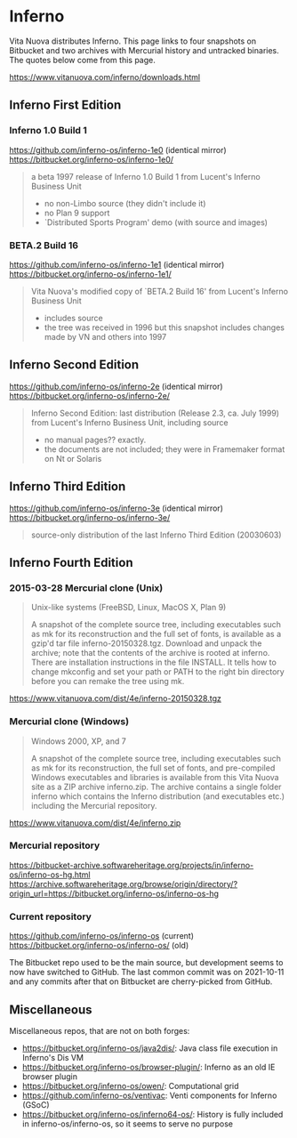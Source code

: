 # Inferno

Vita Nuova distributes Inferno. This page links to four snapshots on Bitbucket
and two archives with Mercurial history and untracked binaries. The quotes below
come from this page.

https://www.vitanuova.com/inferno/downloads.html

## Inferno First Edition

### Inferno 1.0 Build 1

https://github.com/inferno-os/inferno-1e0 (identical mirror)
https://bitbucket.org/inferno-os/inferno-1e0/

> a beta 1997 release of Inferno 1.0 Build 1 from Lucent's Inferno Business Unit
> - no non-Limbo source (they didn't include it)
> - no Plan 9 support
> - `Distributed Sports Program' demo (with source and images)

### BETA.2 Build 16

https://github.com/inferno-os/inferno-1e1 (identical mirror)
https://bitbucket.org/inferno-os/inferno-1e1/

> Vita Nuova's modified copy of `BETA.2 Build 16' from Lucent's Inferno Business
> Unit
> - includes source
> - the tree was received in 1996 but this snapshot includes changes made by VN
>   and others into 1997

## Inferno Second Edition

https://github.com/inferno-os/inferno-2e (identical mirror)
https://bitbucket.org/inferno-os/inferno-2e/

> Inferno Second Edition: last distribution (Release 2.3, ca. July 1999) from
> Lucent's Inferno Business Unit, including source
> - no manual pages?? exactly.
> - the documents are not included; they were in Framemaker format on Nt or
>   Solaris

## Inferno Third Edition

https://github.com/inferno-os/inferno-3e (identical mirror)
https://bitbucket.org/inferno-os/inferno-3e/

> source-only distribution of the last Inferno Third Edition (20030603)

## Inferno Fourth Edition

### 2015-03-28 Mercurial clone (Unix)

> Unix-like systems
> (FreeBSD, Linux, MacOS X, Plan 9)
>
> A snapshot of the complete source tree, including executables such as mk for
> its reconstruction and the full set of fonts, is available as a gzip'd tar
> file inferno-20150328.tgz. Download and unpack the archive; note that the
> contents of the archive is rooted at inferno. There are installation
> instructions in the file INSTALL. It tells how to change mkconfig and set your
> path or PATH to the right bin directory before you can remake the tree using
> mk.

https://www.vitanuova.com/dist/4e/inferno-20150328.tgz

### Mercurial clone (Windows)

> Windows 2000, XP, and 7
>
> A snapshot of the complete source tree, including executables such as mk for
> its reconstruction, the full set of fonts, and pre-compiled Windows
> executables and libraries is available from this Vita Nuova site as a ZIP
> archive inferno.zip. The archive contains a single folder inferno which
> contains the Inferno distribution (and executables etc.) including the
> Mercurial repository.

https://www.vitanuova.com/dist/4e/inferno.zip

### Mercurial repository

https://bitbucket-archive.softwareheritage.org/projects/in/inferno-os/inferno-os-hg.html
https://archive.softwareheritage.org/browse/origin/directory/?origin_url=https://bitbucket.org/inferno-os/inferno-os-hg

### Current repository

https://github.com/inferno-os/inferno-os (current)
https://bitbucket.org/inferno-os/inferno-os/ (old)

The Bitbucket repo used to be the main source, but development seems to now have
switched to GitHub. The last common commit was on 2021-10-11 and any commits
after that on Bitbucket are cherry-picked from GitHub.

## Miscellaneous

Miscellaneous repos, that are not on both forges:

- https://bitbucket.org/inferno-os/java2dis/: Java class file execution in
  Inferno's Dis VM
- https://bitbucket.org/inferno-os/browser-plugin/: Inferno as an old IE
  browser plugin
- https://bitbucket.org/inferno-os/owen/: Computational grid
- https://github.com/inferno-os/ventivac: Venti components for Inferno (GSoC)
- https://bitbucket.org/inferno-os/inferno64-os/: History is fully included in
  inferno-os/inferno-os, so it seems to serve no purpose

